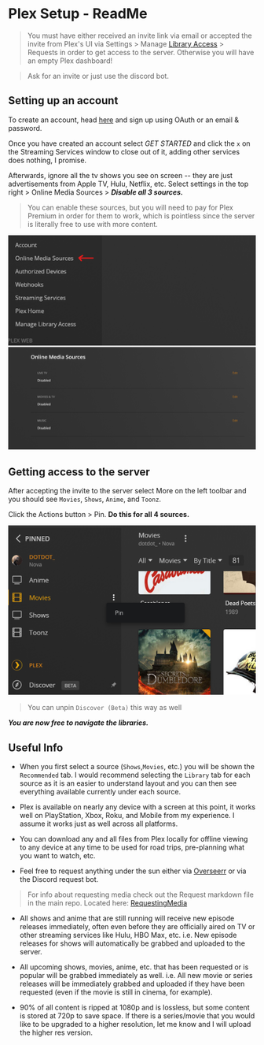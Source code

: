 # Plex Setup - ReadMe
> You must have either received an invite link via email or accepted the invite from Plex's UI via Settings > Manage [Library Access](https://app.plex.tv/desktop/#!/settings/manage-library-access) > Requests in order to get access to the server. Otherwise you will have an empty Plex dashboard!
 
> Ask for an invite or just use the discord bot.

## Setting up an account

To create an account, head [here](https://www.plex.tv/sign-up/) and sign up using OAuth or an email & password.

Once you have created an account select *GET STARTED* and click the `x` on the Streaming Services window to close out of it, adding other services does nothing, I promise.

Afterwards, ignore all the tv shows you see on screen -- they are just advertisements from Apple TV, Hulu, Netflix, etc.
Select settings in the top right > Online Media Sources > ***Disable all 3 sources.***

> You can enable these sources, but you will need to pay for Plex Premium in order for them to work, which is pointless since the server is literally free to use with more content.

![shitty-media-sources](https://github.com/adrian-griffin/PlexSetupDoc/blob/main/media/OnlineMediaSources.png)
![disabled-all](https://github.com/adrian-griffin/PlexSetupDoc/blob/main/media/disabledall.png)

## Getting access to the server
After accepting the invite to the server select More on the left toolbar and you should see `Movies`, `Shows`, `Anime`, and `Toonz`.

Click the Actions button > Pin. **Do this for all 4 sources.** 

![pin-sources](https://github.com/adrian-griffin/PlexSetupDoc/blob/main/media/Pin.png)

> You can unpin `Discover (Beta)` this way as well


***You are now free to navigate the libraries.***

## Useful Info

- When you first select a source (`Shows`,`Movies`, etc.) you will be shown the `Recommended` tab. I would recommend selecting the `Library` tab for each source as it is an easier to understand layout and you can then see everything available currently under each source.

- Plex is available on nearly any device with a screen at this point, it works well on PlayStation, Xbox, Roku, and Mobile from my experience. I assume it works just as well across all platforms.

- You can download any and all files from Plex locally for offline viewing to any device at any time to be used for road trips, pre-planning what you want to watch, etc.

- Feel free to request anything under the sun either via [Overseerr](http://69.4.234.24:55277/) or via the Discord request bot.

> For info about requesting media check out the Request markdown file in the main repo. Located here: [RequestingMedia](https://github.com/adrian-griffin/PlexSetupDoc/blob/main/RequestingMedia.md)

- All shows and anime that are still running will receive new episode releases immediately, often even before they are officially aired on TV or other streaming services like Hulu, HBO Max, etc. i.e. New episode releases for shows will automatically be grabbed and uploaded to the server.

- All upcoming shows, movies, anime, etc. that has been requested or is popular will be grabbed immediately as well. i.e. All new movie or series releases will be immediately grabbed and uploaded if they have been requested (even if the movie is still in cinema, for example).

- 90% of all content is ripped at 1080p and is lossless, but some content is stored at 720p to save space. If there is a series/movie that you would like to be upgraded to a higher resolution, let me know and I will upload the higher res version.






